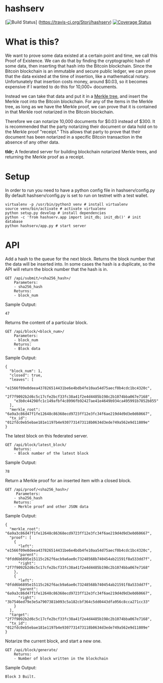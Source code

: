 # hashserv

[![Build Status](https://travis-ci.org/Storj/hashserv.svg?branch=master)]
(https://travis-ci.org/Storj/hashserv) 
[![Coverage Status](https://coveralls.io/repos/Storj/hashserv/badge.svg?branch=master)](https://coveralls.io/r/Storj/hashserv?branch=master)

# What is this?

We want to prove some data existed at a certain point and time, we call this
Proof of Existence. We can do that by finding the cryptographic hash of some data, then
inserting that hash into the Bitcoin blockchain. Since the Bitcoin blockchain is an immutable
and secure public ledger, we can prove that the data existed at the time of insertion, like a
mathematical notary. Unfortunately that insertion costs money, around $0.03, so it
becomes expensive if I wanted to do this for 10,000+ documents. 

Instead we can take that data and put it in a 
[Merkle tree](https://en.wikipedia.org/wiki/Merkle_tree), and insert the Merkle root into
the Bitcoin blockchain. For any of the items in the Merkle tree, as long as we have the Merkle proof,
we can prove that it is contained in that Merkle root notarized in the Bitcoin blockchain. 

Therefore we can notarize 10,000 documents for $0.03 instead of $300. It is 
recommended that the party notarizing their document or data hold on to the Merkle proof "receipt." 
This allows that party to prove that their document has been notarized in a specific Bitcoin transaction
in the absence of any other data.

**tldr;** A federated server for building blockchain notarized Merkle trees, and returning the Merkle
proof as a receipt. 

# Setup
In order to run you need to have a python config file in hashserv/config.py
By default hashserv/config.py is set to run on testnet with a test wallet.

    virtualenv -p /usr/bin/python3 venv # install virtualenv
    source venv/bin/activate # activate virtualenv
    python setup.py develop # install dependencies
    python -c 'from hashserv.app import init_db; init_db()' # init database
    python hashserv/app.py # start server

# API
Add a hash to the queue for the next block. Returns the block number that the data will
be inserted into. In some cases the hash is a duplicate, so the API will return the block
number that the hash is in.
    
    GET /api/submit/<sha256_hash>/
        Parameters:
        - sha256_hash
        Returns:
        - block_num
Sample Output:

    47

Returns the content of a particular block.
    
    GET /api/block/<block_num>/
		Parameters:
		- block_num
		Returns:
		- Block data
		
Sample Output:

    {
      "block_num": 1,
      "closed": true,
      "leaves": [
        "e1566f09e0deea437826514431be6e4bdb4fe10aa54d75aecf0b4cdc1bc4320c",
        "2f7f9092b2d6c5c17cfe2bcf33fc38a41f2e4d4485b198c2b1074bba067e7168",
        "e3b0c44298fc1c149afbf4c8996fb92427ae41e4649b934ca495991b7852b855"
      ],
      "merkle_root": "6a9a3c86d47f1fe12648c86368ecd9723ff12e3fc34f6ae219d4d9d3e0d60667",
      "tx_id": "012fdc0eb5ebae181e1197b4e9307731473118b0634d3ede749a562e9d11809e"
    }
    
The latest block on this federated server.
    
    GET /api/block/latest_block/
        Returns:
        - Block number of the latest block
        
Sample Output:

    78

Return a Merkle proof for an inserted item with a closed block.

    GET /api/proof/<sha256_hash>/
         Parameters:
        - sha256_hash
        Returns:
        - Merkle proof and other JSON data
        
Sample Output:

    {
      "merkle_root": "6a9a3c86d47f1fe12648c86368ecd9723ff12e3fc34f6ae219d4d9d3e0d60667",
      "proof": [
        {
          "left": "e1566f09e0deea437826514431be6e4bdb4fe10aa54d75aecf0b4cdc1bc4320c",
          "parent": "0fdd6b6895e15115c262f6acb9a6ae0c73248568b740454ab21591f8a533dd7f",
          "right": "2f7f9092b2d6c5c17cfe2bcf33fc38a41f2e4d4485b198c2b1074bba067e7168"
        },
        {
          "left": "0fdd6b6895e15115c262f6acb9a6ae0c73248568b740454ab21591f8a533dd7f",
          "parent": "6a9a3c86d47f1fe12648c86368ecd9723ff12e3fc34f6ae219d4d9d3e0d60667",
          "right": "3b7546ed79e3e5a7907381b093c5a182cbf364c5dd0443dfa956c8cca271cc33"
        }
      ],
      "target": "2f7f9092b2d6c5c17cfe2bcf33fc38a41f2e4d4485b198c2b1074bba067e7168",
      "tx_id": "012fdc0eb5ebae181e1197b4e9307731473118b0634d3ede749a562e9d11809e"
    }
    
Notarize the current block, and start a new one.

    GET /api/block/generate/
        Returns:
        - Number of block written in the blockchain
        
Sample Output:

    Block 3 Built.
